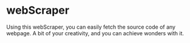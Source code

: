 # webScraper

Using this webScraper, you can easily fetch the source code of any webpage. A bit of your creativity, and you can achieve wonders with it.
